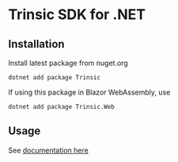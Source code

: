 # Trinsic SDK for .NET

## Installation

Install latest package from nuget.org

```
dotnet add package Trinsic
```

If using this package in Blazor WebAssembly, use

```
dotnet add package Trinsic.Web
```

## Usage

See [documentation here](https://docs-v2.trinsic.id/)